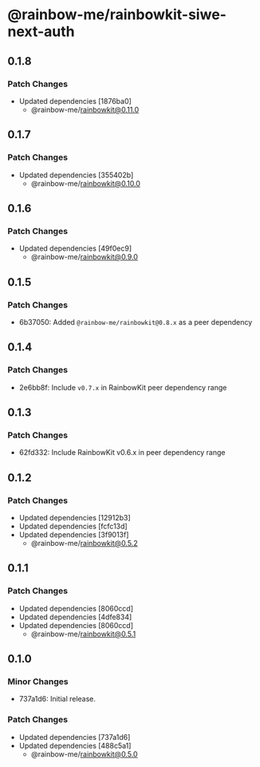 # @rainbow-me/rainbowkit-siwe-next-auth

## 0.1.8

### Patch Changes

- Updated dependencies [1876ba0]
  - @rainbow-me/rainbowkit@0.11.0

## 0.1.7

### Patch Changes

- Updated dependencies [355402b]
  - @rainbow-me/rainbowkit@0.10.0

## 0.1.6

### Patch Changes

- Updated dependencies [49f0ec9]
  - @rainbow-me/rainbowkit@0.9.0

## 0.1.5

### Patch Changes

- 6b37050: Added `@rainbow-me/rainbowkit@0.8.x` as a peer dependency

## 0.1.4

### Patch Changes

- 2e6bb8f: Include `v0.7.x` in RainbowKit peer dependency range

## 0.1.3

### Patch Changes

- 62fd332: Include RainbowKit v0.6.x in peer dependency range

## 0.1.2

### Patch Changes

- Updated dependencies [12912b3]
- Updated dependencies [fcfc13d]
- Updated dependencies [3f9013f]
  - @rainbow-me/rainbowkit@0.5.2

## 0.1.1

### Patch Changes

- Updated dependencies [8060ccd]
- Updated dependencies [4dfe834]
- Updated dependencies [8060ccd]
  - @rainbow-me/rainbowkit@0.5.1

## 0.1.0

### Minor Changes

- 737a1d6: Initial release.

### Patch Changes

- Updated dependencies [737a1d6]
- Updated dependencies [488c5a1]
  - @rainbow-me/rainbowkit@0.5.0
